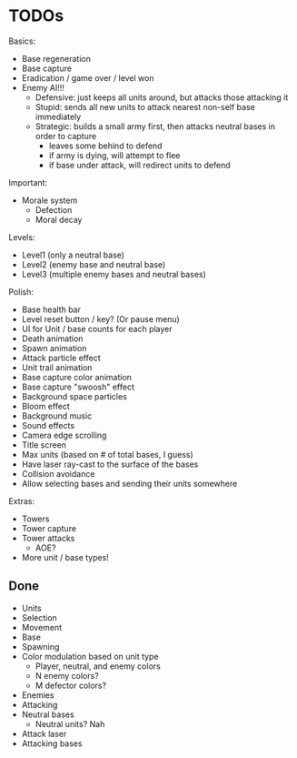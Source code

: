 # TODOs

Basics:
- Base regeneration
- Base capture
- Eradication / game over / level won
- Enemy AI!!!
  - Defensive: just keeps all units around, but attacks those attacking it
  - Stupid: sends all new units to attack nearest non-self base immediately
  - Strategic: builds a small army first, then attacks neutral bases in order to capture
      - leaves some behind to defend
      - if army is dying, will attempt to flee
      - if base under attack, will redirect units to defend

Important:
- Morale system
  - Defection
  - Moral decay

Levels:
- Level1 (only a neutral base)
- Level2 (enemy base and neutral base)
- Level3 (multiple enemy bases and neutral bases)

Polish:
- Base health bar
- Level reset button / key? (Or pause menu)
- UI for Unit / base counts for each player
- Death animation
- Spawn animation
- Attack particle effect
- Unit trail animation
- Base capture color animation
- Base capture "swoosh" effect
- Background space particles
- Bloom effect
- Background music
- Sound effects
- Camera edge scrolling
- Title screen
- Max units (based on # of total bases, I guess)
- Have laser ray-cast to the surface of the bases
- Collision avoidance
- Allow selecting bases and sending their units somewhere

Extras:
- Towers
- Tower capture
- Tower attacks
  - AOE?
- More unit / base types!

## Done

- Units
- Selection
- Movement
- Base
- Spawning
- Color modulation based on unit type
  - Player, neutral, and enemy colors
  - N enemy colors?
  - M defector colors?
- Enemies
- Attacking
- Neutral bases
  - Neutral units? Nah
- Attack laser
- Attacking bases
